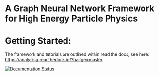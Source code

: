 # A Graph Neural Network Framework for High Energy Particle Physics

# Getting Started:
The framework and tutorials are outlined within read the docs, see here: https://analysisg.readthedocs.io/?badge=master

[![Documentation Status](https://readthedocs.org/projects/analysisg/badge/?version=master)](https://analysisg.readthedocs.io/?badge=master)
